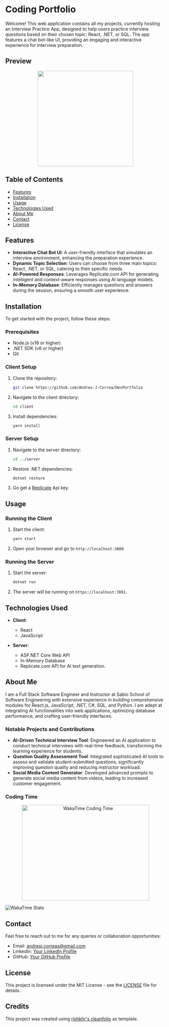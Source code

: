 # Coding Portfolio

Welcome! This web application contains all my projects, currently hosting an Interview Practice App, designed to help users practice interview questions based on their chosen topic: React, .NET, or SQL. The app features a chat bot-like UI, providing an engaging and interactive experience for interview preparation.

## Preview

<div align="center">
<a href="https://andres-j-correa.github.io/DevPortfolio">

<img height="300" src="https://media.giphy.com/media/v1.Y2lkPTc5MGI3NjExa3RvMmJ4czVna2hzbjRkMDdhbXlkdTFpOXFvdzFmMTFxaXBzbXY2ZiZlcD12MV9pbnRlcm5hbF9naWZfYnlfaWQmY3Q9Zw/cQPHTkhRtcmFswwly0/giphy.gif">
</a>
</div>

## Table of Contents

- [Features](#features)
- [Installation](#installation)
- [Usage](#usage)
- [Technologies Used](#technologies-used)
- [About Me](#about-me)
- [Contact](#contact)
- [License](#license)

## Features

- **Interactive Chat Bot UI**: A user-friendly interface that simulates an interview environment, enhancing the preparation experience.
- **Dynamic Topic Selection**: Users can choose from three main topics: React, .NET, or SQL, catering to their specific needs.
- **AI-Powered Responses**: Leverages Replicate.com API for generating intelligent and context-aware responses using AI language models.
- **In-Memory Database**: Efficiently manages questions and answers during the session, ensuring a smooth user experience.

## Installation

To get started with the project, follow these steps:

### Prerequisites

- Node.js (v18 or higher)
- .NET SDK (v8 or higher)
- Git

### Client Setup

1. Clone the repository:
   ```sh
   git clone https://github.com/Andres-J-Correa/DevPortfolio
   ```
2. Navigate to the client directory:
   ```sh
   cd client
   ```
3. Install dependencies:
   ```sh
   yarn install
   ```

### Server Setup

1. Navigate to the server directory:
   ```sh
   cd ../server
   ```
2. Restore .NET dependencies:
   ```sh
   dotnet restore
   ```
3. Go get a [Replicate](https://replicate.com/) Api key.

## Usage

### Running the Client

1. Start the client:
   ```sh
   yarn start
   ```
2. Open your browser and go to `http://localhost:3000`.

### Running the Server

1. Start the server:
   ```sh
   dotnet run
   ```
2. The server will be running on `https://localhost:7091`.

## Technologies Used

- **Client**:

  - React
  - JavaScript

- **Server**:
  - ASP.NET Core Web API
  - In-Memory Database
  - Replicate.com API for AI text generation.

## About Me

I am a Full Stack Software Engineer and Instructor at Sabio School of Software Engineering with extensive experience in building comprehensive modules for React.js, JavaScript, .NET, C#, SQL, and Python. I am adept at integrating AI functionalities into web applications, optimizing database performance, and crafting user-friendly interfaces.

### Notable Projects and Contributions

- **AI-Driven Technical Interview Tool**: Engineered an AI application to conduct technical interviews with real-time feedback, transforming the learning experience for students.
- **Question Quality Assessment Tool**: Integrated sophisticated AI tools to assess and validate student-submitted questions, significantly improving question quality and reducing instructor workload.
- **Social Media Content Generator**: Developed advanced prompts to generate social media content from videos, leading to increased customer engagement.

### Coding Time

<div align="center">
   <a href="https://wakatime.com/@Andres_Correa">
     <img src="https://wakatime.com/share/@Andres_Correa/ec267326-5a9a-4520-820e-61328902ea63.svg" width="400" height="300" alt="WakaTime Coding Time">
   </a>
</div>

![WakaTime Stats](https://wakatime.com/share/@Andres_Correa/df175bdb-d67e-4a73-b859-cd60e8ffe030.svg)

## Contact

Feel free to reach out to me for any queries or collaboration opportunities:

- Email: andresj.correas@gmail.com
- LinkedIn: [Your LinkedIn Profile](https://www.linkedin.com/in/andres-correa-7aa819244/)
- GitHub: [Your GitHub Profile](https://github.com/Andres-J-Correa)

## License

This project is licensed under the MIT License - see the [LICENSE](LICENSE) file for details.

## Credits

This project was created using [rjshkhr's cleanfolio](https://github.com/rjshkhr/cleanfolio) as template.
